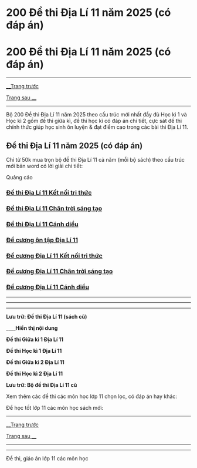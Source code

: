 # 200 Đề thi Địa Lí 11 năm 2025 (có đáp án)

# 200 Đề thi Địa Lí 11 năm 2025 (có đáp án)

* * *

[__Trang trước](https://vietjack.com/de-kiem-tra-lop-11/index.jsp)

[Trang sau __](https://vietjack.com/de-kiem-tra-lop-11/de-kiem-tra-1-tiet-dia-li-11-hoc-ki-1.jsp)

* * *

Bộ 200 Đề thi Địa Lí 11 năm 2025 theo cấu trúc mới nhất đầy đủ Học kì 1 và Học kì 2 gồm đề thi giữa kì, đề thi học kì có đáp án chi tiết, cực sát đề thi chính thức giúp học sinh ôn luyện & đạt điểm cao trong các bài thi Địa Lí 11.

## Đề thi Địa Lí 11 năm 2025 (có đáp án)

Chỉ từ 50k mua trọn bộ đề thi Địa Lí 11 cả năm (mỗi bộ sách) theo cấu trúc mới bản word có lời giải chi tiết:

Quảng cáo

### [**Đề thi Địa Lí 11 Kết nối tri thức**](https://vietjack.com/de-kiem-tra-lop-11/de-thi-dia-li-11-ket-noi-tri-thuc.jsp)

### [**Đề thi Địa Lí 11 Chân trời sáng tạo**](https://vietjack.com/de-kiem-tra-lop-11/de-thi-dia-li-11-chan-troi-sang-tao.jsp)

### [**Đề thi Địa Lí 11 Cánh diều**](https://vietjack.com/de-kiem-tra-lop-11/de-thi-dia-li-11-canh-dieu.jsp)

### [**Đề cương ôn tập Địa Lí 11**](https://vietjack.com/de-kiem-tra-lop-11/de-cuong-dia-li-lop-11.jsp)

### [**Đề cương Địa Lí 11 Kết nối tri thức**](https://vietjack.com/de-kiem-tra-lop-11/de-cuong-dia-li-lop-11-ket-noi-tri-thuc.jsp)

### [**Đề cương Địa Lí 11 Chân trời sáng tạo**](https://vietjack.com/de-kiem-tra-lop-11/de-cuong-dia-li-lop-11-chan-troi-sang-tao.jsp)

### [**Đề cương Địa Lí 11 Cánh diều**](https://vietjack.com/de-kiem-tra-lop-11/de-cuong-dia-li-lop-11-canh-dieu.jsp)

* * *

* * *

* * *

**Lưu trữ: Đề thi Địa Lí 11 (sách cũ)**

____**Hiển thị nội dung**

**Đề thi Giữa kì 1 Địa Lí 11**

**Đề thi Học kì 1 Địa Lí 11**

**Đề thi Giữa kì 2 Địa Lí 11**

**Đề thi Học kì 2 Địa Lí 11**

**Lưu trữ: Bộ đề thi Địa Lí 11 cũ**

Xem thêm các đề thi các môn học lớp 11 chọn lọc, có đáp án hay khác:

Để học tốt lớp 11 các môn học sách mới:

* * *

[__Trang trước](https://vietjack.com/de-kiem-tra-lop-11/index.jsp)

[Trang sau __](https://vietjack.com/de-kiem-tra-lop-11/de-kiem-tra-1-tiet-dia-li-11-hoc-ki-1.jsp)

* * *

* * *

Đề thi, giáo án lớp 11 các môn học
